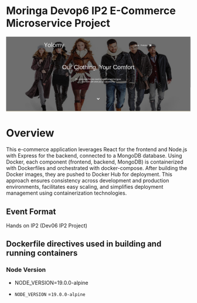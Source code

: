 # Moringa Devop6 IP2 E-Commerce Microservice Project
![poster](/images/Yolo.png)


# Overview

This e-commerce application leverages React for the frontend and Node.js with Express for the backend, connected to a MongoDB database. Using Docker, each component (frontend, backend, MongoDB) is containerized with Dockerfiles and orchestrated with docker-compose. After building the Docker images, they are pushed to Docker Hub for deployment. This approach ensures consistency across development and production environments, facilitates easy scaling, and simplifies deployment management using containerization technologies.

## Event Format

Hands on IP2 (Dev06 IP2 Project)

## Dockerfile directives used in building and running containers 
### Node Version
- NODE_VERSION=19.0.0-alpine
+ `NODE_VERSION` =`19.0.0-alpine`